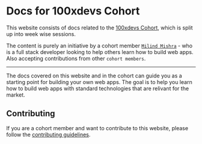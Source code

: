 # Docs for 100xdevs Cohort

This website consists of docs related to the [100xdevs Cohort](https://100xdevs.com/), which is split up into week wise sessions.

The content is purely an initiative by a cohort member [`Milind Mishra`](https://milindmishra.com) - who is a full stack developer looking to help others learn how to build web apps. Also accepting contributions from other `cohort members`.

---

The docs covered on this website and in the cohort can guide you as a starting point for building your own web apps. The goal is to help you learn how to build web apps with standard technologies that are relivant for the market.

## Contributing

If you are a cohort member and want to contribute to this website, please follow the [contributing guidelines](CONTRIBUTING.md).
